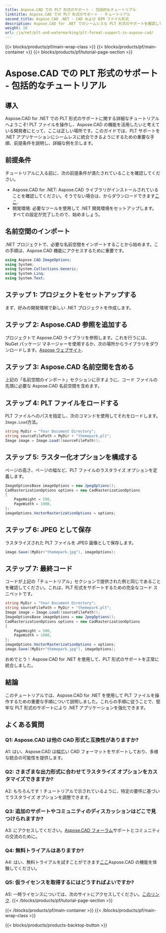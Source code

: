 ```yaml
---
title: Aspose.CAD での PLT 形式のサポート - 包括的なチュートリアル
linktitle: Aspose.CAD での PLT 形式のサポート - チュートリアル
second_title: Aspose.CAD .NET - CAD および BIM ファイル形式
description: Aspose.CAD for .NET でのシームレスな PLT 形式のサポートを確認してください。ステップバイステップのガイドに従って、PLT ファイルを .NET アプリケーションに簡単に統合してください。
weight: 10
url: /ja/net/plt-and-watermarking/plt-format-support-in-aspose-cad/
---
```


{{< blocks/products/pf/main-wrap-class >}}
{{< blocks/products/pf/main-container >}}
{{< blocks/products/pf/tutorial-page-section >}}

# Aspose.CAD での PLT 形式のサポート - 包括的なチュートリアル

## 導入

Aspose.CAD for .NET での PLT 形式のサポートに関する詳細なチュートリアルへようこそ! PLT ファイルを操作し、Aspose.CAD の機能を活用したいと考えている開発者にとって、ここは正しい場所です。このガイドでは、PLT サポートを .NET アプリケーションにシームレスに統合できるようにするための重要な手順、前提条件を説明し、詳細な例を示します。

## 前提条件

チュートリアルに入る前に、次の前提条件が満たされていることを確認してください。
-  Aspose.CAD for .NET: Aspose.CAD ライブラリがインストールされていることを確認してください。そうでない場合は、からダウンロードできます[ここ](https://releases.aspose.com/cad/net/).
- 開発環境: 必要なツールを使用して .NET 開発環境をセットアップします。
すべての設定が完了したので、始めましょう。

## 名前空間のインポート

.NET プロジェクトで、必要な名前空間をインポートすることから始めます。この手順は、Aspose.CAD 機能にアクセスするために重要です。
```csharp
using Aspose.CAD.ImageOptions;
using System;
using System.Collections.Generic;
using System.Linq;
using System.Text;
```

## ステップ 1: プロジェクトをセットアップする

まず、好みの開発環境で新しい .NET プロジェクトを作成します。

## ステップ 2: Aspose.CAD 参照を追加する

プロジェクトで Aspose.CAD ライブラリを参照します。これを行うには、NuGet パッケージ マネージャーを使用するか、次の場所からライブラリをダウンロードします。[Aspose ウェブサイト](https://purchase.aspose.com/buy).

## ステップ 3: Aspose.CAD 名前空間を含める

上記の「名前空間のインポート」セクションに示すように、コード ファイルの先頭に必要な Aspose.CAD 名前空間を含めます。

## ステップ 4: PLT ファイルをロードする

PLT ファイルへのパスを指定し、次のコマンドを使用してそれをロードします。`Image.Load`方法。

```csharp
string MyDir = "Your Document Directory";
string sourceFilePath = MyDir + "themepark.plt";
Image image = Image.Load((sourceFilePath));
```

## ステップ 5: ラスター化オプションを構成する

ページの高さ、ページの幅など、PLT ファイルのラスタライズ オプションを定義します。

```csharp
ImageOptionsBase imageOptions = new JpegOptions();
CadRasterizationOptions options = new CadRasterizationOptions
{
    PageHeight = 500,
    PageWidth = 1000,
};
imageOptions.VectorRasterizationOptions = options;
```

## ステップ 6: JPEG として保存

ラスタライズされた PLT ファイルを JPEG 画像として保存します。

```csharp
image.Save((MyDir+"themepark.jpg"), imageOptions);
```

## ステップ 7: 最終コード

コードが上記の「チュートリアル」セクションで提供された例と同じであることを確認してください。これは、PLT 形式をサポートするための完全なコード スニペットです。

```csharp
string MyDir = "Your Document Directory";
string sourceFilePath = MyDir + "themepark.plt";
Image image = Image.Load((sourceFilePath));
ImageOptionsBase imageOptions = new JpegOptions();
CadRasterizationOptions options = new CadRasterizationOptions
{
    PageHeight = 500,
    PageWidth = 1000,
};
imageOptions.VectorRasterizationOptions = options;
image.Save((MyDir+"themepark.jpg"), imageOptions);
```

おめでとう！ Aspose.CAD for .NET を使用して、PLT 形式のサポートを正常に統合しました。

## 結論

このチュートリアルでは、Aspose.CAD for .NET を使用して PLT ファイルを操作するための重要な手順について説明しました。これらの手順に従うことで、堅牢な PLT 形式のサポートにより .NET アプリケーションを強化できます。

## よくある質問

### Q1: Aspose.CAD は他の CAD 形式と互換性がありますか?

A1: はい、Aspose.CAD は幅広い CAD フォーマットをサポートしており、多様な統合の可能性を提供します。

### Q2: さまざまな出力形式に合わせてラスタライズ オプションをカスタマイズできますか?

A2: もちろんです！チュートリアルで示されているように、特定の要件に基づいてラスタライズ オプションを調整できます。

### Q3: 追加のサポートやコミュニティのディスカッションはどこで見つけられますか?

 A3: にアクセスしてください。[Aspose.CAD フォーラム](https://forum.aspose.com/c/cad/19)サポートとコミュニティの交流のために。

### Q4: 無料トライアルはありますか?

 A4: はい、無料トライアルを試すことができます[ここ](https://releases.aspose.com/)Aspose.CAD の機能を体験してください。

### Q5: 仮ライセンスを取得するにはどうすればよいですか?

 A5: 一時ライセンスについては、次のサイトにアクセスしてください。[このリンク](https://purchase.aspose.com/temporary-license/).
{{< /blocks/products/pf/tutorial-page-section >}}

{{< /blocks/products/pf/main-container >}}
{{< /blocks/products/pf/main-wrap-class >}}

{{< blocks/products/products-backtop-button >}}
